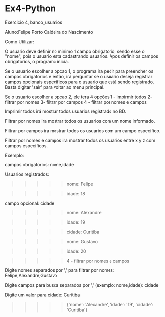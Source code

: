 # Ex4-Python
Exercicio 4, banco_usuarios

Aluno:Felipe Porto Caldeira do Nascimento

Como Utilizar:

O usuario deve definir no minimo 1 campo obrigatorio, sendo esse o "nome", pois o usuario esta cadastrando usuarios.
Apos definir os campos obrigatorios, o programa inicia. 

Se o usuario escolher a opcao 1, o programa ira pedir para preencher os campos obrigatorios e então,
irá perguntar se o usuario deseja registrar campos opcionais especificos para o usuario que está sendo registrado.
Basta digitar 'sair' para voltar ao menu principal.

Se o usuario escolher a opcao 2, ele tera 4 opções
1 - impirmir todos
2- filtrar por nomes
3- filtrar por campos
4 - filtrar por nomes e campos

Imprimir todos irá mostrar todos usuarios registrado no BD.

Filtrar por nomes ira mostrar todos os usuarios com um nome informado.

Filtrar por campos ira mostrar todos os usuarios com um campo especifico.

Filtrar por nomes e campos ira mostrar todos os usuarios entre x y z com campos especificos.

Exemplo:


campos obrigatorios: nome,idade

Usuarios registrados:

>>>>>nome: Felipe

>>>>>idade: 18

campo opcional: cidade

>>>>>nome: Alexandre

>>>>>idade: 19

>>>>>cidade: Curitiba

>>>>>nome: Gustavo

>>>>>idade: 20


>>>>>4 - filtrar por nomes e campos

Digite nomes separados por ',' para filtrar por nomes: Felipe,Alexandre,Gustavo

Digite campos para busca separados por ',' (exemplo: nome,idade): cidade

Digite um valor para cidade: Curitiba

>>>>>{'nome': 'Alexandre', 'idade': '19', 'cidade': 'Curitiba'}

